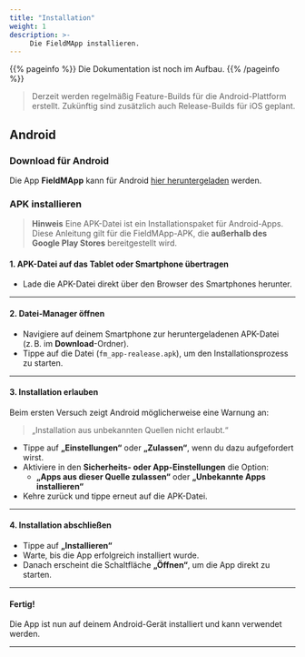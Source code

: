 ```yaml
---
title: "Installation"
weight: 1
description: >-
     Die FieldMApp installieren.
---
```


{{% pageinfo %}}
Die Dokumentation ist noch im Aufbau.
{{% /pageinfo %}}

> Derzeit werden regelmäßig Feature-Builds für die Android-Plattform erstellt. Zukünftig sind zusätzlich auch Release-Builds für iOS geplant.

## Android

### Download für Android

Die App **FieldMApp** kann für Android [hier heruntergeladen](https://cloud.uni-jena.de/s/ZFR5Sy5CMoydPiD) werden.

### APK installieren

> **Hinweis**
> Eine APK-Datei ist ein Installationspaket für Android-Apps. Diese Anleitung gilt für die FieldMApp-APK, die **außerhalb des Google Play Stores** bereitgestellt wird. 


#### 1. APK-Datei auf das Tablet oder Smartphone übertragen
- Lade die APK-Datei direkt über den Browser des Smartphones herunter.

---

#### 2. Datei-Manager öffnen
- Navigiere auf deinem Smartphone zur heruntergeladenen APK-Datei (z. B. im **Download**-Ordner).
- Tippe auf die Datei (`fm_app-realease.apk`), um den Installationsprozess zu starten.

---

#### 3. Installation erlauben
Beim ersten Versuch zeigt Android möglicherweise eine Warnung an:

> „Installation aus unbekannten Quellen nicht erlaubt.“

- Tippe auf **„Einstellungen“** oder **„Zulassen“**, wenn du dazu aufgefordert wirst.
- Aktiviere in den **Sicherheits- oder App-Einstellungen** die Option:
  - **„Apps aus dieser Quelle zulassen“** oder **„Unbekannte Apps installieren“**
- Kehre zurück und tippe erneut auf die APK-Datei.

---

#### 4. Installation abschließen
- Tippe auf **„Installieren“**
- Warte, bis die App erfolgreich installiert wurde.
- Danach erscheint die Schaltfläche **„Öffnen“**, um die App direkt zu starten.

---

#### Fertig!
Die App ist nun auf deinem Android-Gerät installiert und kann verwendet werden.

<hr>
